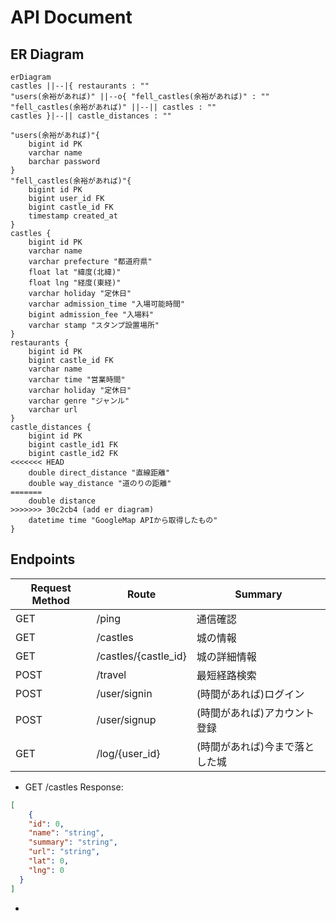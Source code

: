 # API Document
## ER Diagram
```mermaid
erDiagram
castles ||--|{ restaurants : ""
"users(余裕があれば)" ||--o{ "fell_castles(余裕があれば)" : ""
"fell_castles(余裕があれば)" ||--|| castles : ""
castles }|--|| castle_distances : ""

"users(余裕があれば)"{
    bigint id PK
    varchar name 
    barchar password 
}
"fell_castles(余裕があれば)"{
    bigint id PK
    bigint user_id FK
    bigint castle_id FK
    timestamp created_at
}
castles {
    bigint id PK
    varchar name
    varchar prefecture "都道府県"
    float lat "緯度(北緯)"
    float lng "経度(東経)"
    varchar holiday "定休日"
    varchar admission_time "入場可能時間"
    bigint admission_fee "入場料"
    varchar stamp "スタンプ設置場所"    
}
restaurants { 
    bigint id PK
    bigint castle_id FK 
    varchar name
    varchar time "営業時間"
    varchar holiday "定休日"
    varchar genre "ジャンル"
    varchar url 
}
castle_distances {
    bigint id PK
    bigint castle_id1 FK
    bigint castle_id2 FK
<<<<<<< HEAD
    double direct_distance "直線距離"
    double way_distance "道のりの距離"
=======
    double distance 
>>>>>>> 30c2cb4 (add er diagram)
    datetime time "GoogleMap APIから取得したもの"
}
```
## Endpoints
|Request Method|Route|Summary|
|---|---|---|
|GET|/ping|通信確認|
|GET|/castles|城の情報|
|GET|/castles/{castle_id}|城の詳細情報|
|POST|/travel|最短経路検索|
|POST|/user/signin|(時間があれば)ログイン|
|POST|/user/signup|(時間があれば)アカウント登録|
|GET|/log/{user_id}|(時間があれば)今まで落とした城|


- GET /castles
Response:
```json
[
    {
    "id": 0,
    "name": "string",
    "summary": "string",
    "url": "string",
    "lat": 0,
    "lng": 0
  }
]
```
- 
